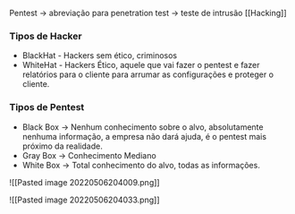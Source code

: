 Pentest -> abreviação para penetration test -> teste de intrusão
[[Hacking]]
### Tipos de Hacker
- BlackHat - Hackers sem ético, criminosos
- WhiteHat - Hackers Ético, aquele que vai fazer o pentest e fazer relatórios para o cliente para arrumar as configurações e proteger o cliente.

### Tipos de Pentest
- Black Box -> Nenhum conhecimento sobre o alvo, absolutamente nenhuma informação, a empresa não dará ajuda, é o pentest mais próximo da realidade.
- Gray Box -> Conhecimento Mediano
- White Box -> Total conhecimento do alvo, todas as informações.

![[Pasted image 20220506204009.png]]

![[Pasted image 20220506204033.png]]




